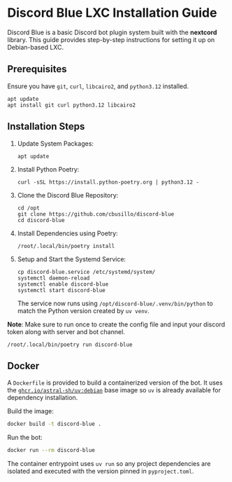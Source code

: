 # Discord Blue LXC Installation Guide

Discord Blue is a basic Discord bot plugin system built with the **nextcord** library. This guide provides step-by-step instructions for setting it up on
Debian-based LXC.

## Prerequisites

Ensure you have `git`, `curl`, `libcairo2`, and `python3.12` installed.

```
apt update
apt install git curl python3.12 libcairo2
```

## Installation Steps

1. Update System Packages:
   ```
   apt update
   ```

2. Install Python Poetry:
   ```
   curl -sSL https://install.python-poetry.org | python3.12 -
   ```

3. Clone the Discord Blue Repository:
   ```
   cd /opt
   git clone https://github.com/cbusillo/discord-blue
   cd discord-blue
   ```

4. Install Dependencies using Poetry:
   ```
   /root/.local/bin/poetry install
   ```

5. Setup and Start the Systemd Service:
   ```
   cp discord-blue.service /etc/systemd/system/
   systemctl daemon-reload
   systemctl enable discord-blue
   systemctl start discord-blue
   ```
   The service now runs using `/opt/discord-blue/.venv/bin/python` to match the
   Python version created by `uv venv`.

**Note**: Make sure to run once to create the config file and input your discord token along with server and bot channel.

```
/root/.local/bin/poetry run discord-blue
```

## Docker

A `Dockerfile` is provided to build a containerized version of the bot. It
uses the [`ghcr.io/astral-sh/uv:debian`](https://github.com/astral-sh/uv) base
image so `uv` is already available for dependency installation.

Build the image:
```bash
docker build -t discord-blue .
```

Run the bot:
```bash
docker run --rm discord-blue
```

The container entrypoint uses `uv run` so any project dependencies are
isolated and executed with the version pinned in `pyproject.toml`.

